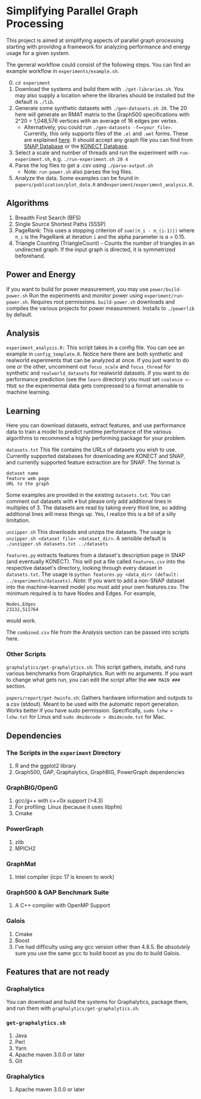 # Simplifying Parallel Graph Processing

This project is aimed at simplifying aspects of parallel graph processing starting with providing a framework for analyzing performance and energy usage for a given system.

The general workflow could consist of the following steps. You can find an example workflow in `experiments/example.sh`.

0. `cd experiment`
1. Download the systems and build them with `./get-libraries.sh`. You may also supply a location where the libraries should be installed but the default is `./lib`.
2. Generate some synthetic datasets with `./gen-datasets.sh 20`. The 20 here will generate an RMAT matrix to the Graph500 specifications with 2^20 = 1,048,576 vertices with an average of 16 edges per vertex.
    * Alternatively, you could run `./gen-datasets -f=<your_file>`. Currently, this only supports files of the `.el` and `.wel` forms. These are explained [here](https://gist.github.com/sampollard/f9169c4eb04669390a834884682c080d). It should accept any graph file you can find from [SNAP Database](https://snap.stanford.edu/data/index.html) or the [KONECT Database](http://konect.uni-koblenz.de/networks/).
3. Select a scale and number of threads and run the experiment with `run-experiment.sh`, e.g.
```./run-experiment.sh 20 4```
4. Parse the log files to get a .csv using `./parse-output.sh`
	* Note: `run-power.sh` also parses the log files.
5. Analyze the data. Some examples can be found in `papers/publication/plot_data.R` and`experiment/experiment_analysis.R`.

## Algorithms
1. Breadth First Search (BFS)
2. Single Source Shortest Paths (SSSP)
3. PageRank: This uses a stopping criterion of `sum(|π_i - π_(i-1)|)` where `π_i` is the PageRank at iteration `i` and the alpha parameter is ɑ = 0.15.
4. Triangle Counting (TriangleCount) - Counts the number of triangles in an undirected graph. If the input graph is directed, it is symmetrized beforehand.

## Power and Energy
If you want to build for power measurement, you may use `power/build-power.sh`
Run the experiments and monitor power using `experiment/run-power.sh`. Requires root permissions.
`build-power.sh` downloads and compiles the various projects for power measurement. Installs to `./powerlib` by default.

## Analysis
`experiment_analysis.R:` This script takes in a config file. You can see an example in `config_template.R`. Notice here there are both synthetic and realworld experiments that can be analyzed at once. If you just want to do one or the other, uncomment out `focus_scale` and `focus_thread` for synthetic and `realworld_datasets` for realworld datasets. If you want to do performance prediction (see the `learn` directory) you must set `coalesce <- TRUE` so the experimental data gets compressed to a format amenable to machine learning.

## Learning
Here you can download datasets, extract features, and use performance data to train a model to predict runtime performance of the various algorithms to recommend a highly performing package for your problem.

`datasets.txt` This file contains the URLs of datasets you wish to use. Currently supported databases for downloading are KONECT and SNAP, and currently supported feature extraction are for SNAP. The format is
```
dataset name
feature web page
URL to the graph
```
Some examples are provided in the existing `datasets.txt`. You can comment out datasets with `#` but please only add additional lines in multiples of 3. The datasets are read by taking every third line, so adding additional lines will mess things up. Yes, I realize this is a bit of a silly limitation.

`unzipper.sh` This downloads and unzips the datasets. The usage is `unzipper.sh <dataset file> <dataset_dir>`. A sensible default is
`./unzipper.sh datasets.txt ../datasets`

`features.py` extracts features from a dataset's description page in SNAP (and eventually KONECT). This will put a file called `features.csv` into  the respective dataset's directory, looking through every dataset in `datasets.txt`. The usage is `python features.py <data_dir> (default: ../experiments/datasets)`. _Note_: If you want to add a non-SNAP dataset into the machine-learned model you must add your own features.csv. The minimum required is to have Nodes and Edges. For example,
```
Nodes,Edges
23132,511764
```
would work.

The `combined.csv` file from the Analysis section can be passed into scripts here.

### Other Scripts
`graphalytics/get-graphalytics.sh`: This script gathers, installs, and runs various
	benchmarks from Graphalytics. Run with no arguments. If you want to change
	what gets run, you can edit the script after the `### MAIN ###` section.

`papers/report/get-hwinfo.sh`: Gathers hardware information and outputs to a csv (stdout). Meant
	to be used with the automatic report generation. Works better if you have sudo permission.
	Specifically, `sudo lshw > lshw.txt` for Linux and `sudo dmidecode > dmidecode.txt` for Mac.

## Dependencies
### The Scripts in the `experiment` Directory
1. R and the ggplot2 library
2. Graph500, GAP, Graphalytics, GraphBIG, PowerGraph dependencies

### GraphBIG/OpenG
1. gcc/g++ with c++0x support (>4.3)
2. For profiling: Linux (because it uses libpfm)
3. Cmake

### PowerGraph
1. zlib
2. MPICH2

### GraphMat
1. Intel compiler (icpc 17 is known to work)

### Graph500 & GAP Benchmark Suite
1. A C++ compiler with OpenMP Support

### Galois
1. Cmake
2. Boost
3. I've had difficulty using any gcc version other than 4.8.5. Be _absolutely_ sure you use the same gcc to build boost as you do to build Galois.

## Features that are not ready

### Graphalytics
You can download and build the systems for Graphalytics, package them, and run them with `graphalytics/get-graphalytics.sh`.

### `get-graphalytics.sh`
1. Java
2. Perl
3. Yarn
4. Apache maven 3.0.0 or later
5. Git

### Graphalytics
1. Apache maven 3.0.0 or later
